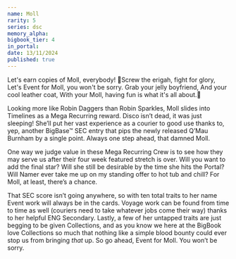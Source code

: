 ```yaml
---
name: Moll
rarity: 5
series: dsc
memory_alpha:
bigbook_tier: 4
in_portal:
date: 13/11/2024
published: true
---
```


Let's earn copies of Moll, everybody!
🎵Screw the erigah, fight for glory,
Let's Event for Moll, you won't be sorry.
Grab your jelly boyfriend,
And your cool leather coat,
With your Moll, having fun is what it's all about.🎵

Looking more like Robin Daggers than Robin Sparkles, Moll slides into Timelines as a Mega Recurring reward. Disco isn’t dead, it was just sleeping! She’ll put her vast experience as a courier to good use thanks to, yep, another BigBase™ SEC entry that pips the newly released Q’Mau Burnham by a single point. Always one step ahead, that damned Moll.

One way we judge value in these Mega Recurring Crew is to see how they may serve us after their four week featured stretch is over. Will you want to add the final star? Will she still be desirable by the time she hits the Portal? Will Namer ever take me up on my standing offer to hot tub and chill? For Moll, at least, there’s a chance. 

That SEC score isn’t going anywhere, so with ten total traits to her name Event work will always be in the cards. Voyage work can be found from time to time as well (couriers need to take whatever jobs come their way) thanks to her helpful ENG Secondary. Lastly, a few of her untapped traits are just begging to be given Collections, and as you know we here at the BigBook love Collections so much that nothing like a simple blood bounty could ever stop us from bringing *that* up. So go ahead, Event for Moll. You won’t be sorry.
